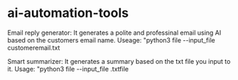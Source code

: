 # ai-automation-tools

Email reply generator:
It generates a polite and professinal email using AI based on the customers email name. 
Useage: "python3 file --input_file customeremail.txt

Smart summarizer:
It generates a summary based on the txt file you input to it.
Usage: "python3 file --input_file .txtfile

